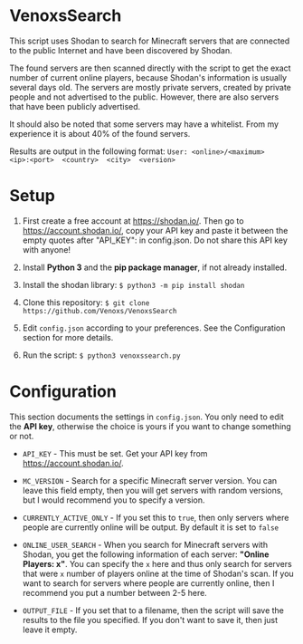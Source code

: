 # VenoxsSearch
This script uses Shodan to search for Minecraft servers that are connected to the public Internet and have been discovered by Shodan. 

The found servers are then scanned directly with the script to get the exact number of current online players, because Shodan's information is usually several days old. The servers are mostly private servers, created by private people and not advertised to the public. However, there are also servers that have been publicly advertised.

It should also be noted that some servers may have a whitelist. From my experience it is about 40% of the found servers.

Results are output in the following format: ```User: <online>/<maximum>   <ip>:<port>  <country>  <city>  <version>```
 

# Setup
1. First create a free account at https://shodan.io/. Then go to https://account.shodan.io/, copy your API key and paste it between the empty quotes after "API_KEY": in config.json. Do not share this API key with anyone!

2. Install **Python 3** and the **pip package manager**, if not already installed.

3. Install the shodan library: ```$ python3 -m pip install shodan```

4. Clone this repository: ```$ git clone https://github.com/Venoxs/VenoxsSearch```

5. Edit ```config.json``` according to your preferences. See the Configuration section for more details.

6. Run the script: ```$ python3 venoxssearch.py```

# Configuration
This section documents the settings in ```config.json```. You only need to edit the **API key**, otherwise the choice is yours if you want to change something or not.
- ```API_KEY``` - This must be set. Get your API key from https://account.shodan.io/.

- ```MC_VERSION``` - Search for a specific Minecraft server version. You can leave this field empty, then you will get servers with random versions, but I would recommend you to specify a version.

- ```CURRENTLY_ACTIVE_ONLY``` - If you set this to ```true```, then only servers where people are currently online will be output. By default it is set to ```false```

- ```ONLINE_USER_SEARCH``` - When you search for Minecraft servers with Shodan, you get the following information of each server: **"Online Players: x"**. You can specify the ```x``` here and thus only search for servers that were ```x``` number of players online at the time of Shodan's scan. If you want to search for servers where people are currently online, then I recommend you put a number between 2-5 here.

- ```OUTPUT_FILE``` - If you set that to a filename, then the script will save the results to the file you specified. If you don't want to save it, then just leave it empty.
